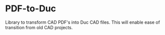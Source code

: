 # PDF-to-Duc
Library to transform CAD PDF's into Duc CAD files. This will enable ease of transition from old CAD projects.
